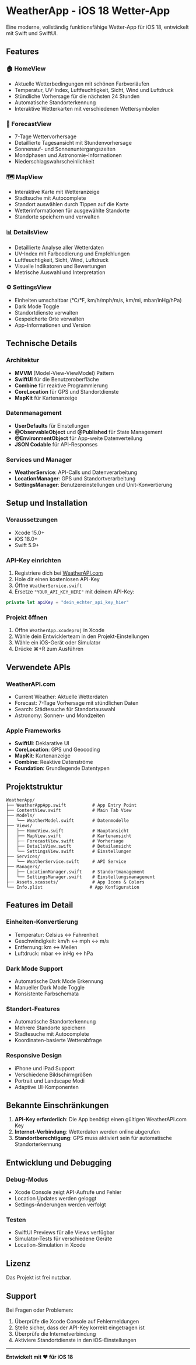 # WeatherApp - iOS 18 Wetter-App

Eine moderne, vollständig funktionsfähige Wetter-App für iOS 18, entwickelt mit Swift und SwiftUI.

## Features

### 🏠 HomeView
- Aktuelle Wetterbedingungen mit schönen Farbverläufen
- Temperatur, UV-Index, Luftfeuchtigkeit, Sicht, Wind und Luftdruck
- Stündliche Vorhersage für die nächsten 24 Stunden
- Automatische Standorterkennung
- Interaktive Wetterkarten mit verschiedenen Wettersymbolen

### 📅 ForecastView
- 7-Tage Wettervorhersage
- Detaillierte Tagesansicht mit Stundenvorhersage
- Sonnenauf- und Sonnenuntergangszeiten
- Mondphasen und Astronomie-Informationen
- Niederschlagswahrscheinlichkeit

### 🗺️ MapView
- Interaktive Karte mit Wetteranzeige
- Stadtsuche mit Autocomplete
- Standort auswählen durch Tippen auf die Karte
- Wetterinformationen für ausgewählte Standorte
- Standorte speichern und verwalten

### 📊 DetailsView
- Detaillierte Analyse aller Wetterdaten
- UV-Index mit Farbcodierung und Empfehlungen
- Luftfeuchtigkeit, Sicht, Wind, Luftdruck
- Visuelle Indikatoren und Bewertungen
- Metrische Auswahl und Interpretation

### ⚙️ SettingsView
- Einheiten umschaltbar (°C/°F, km/h/mph/m/s, km/mi, mbar/inHg/hPa)
- Dark Mode Toggle
- Standortdienste verwalten
- Gespeicherte Orte verwalten
- App-Informationen und Version

## Technische Details

### Architektur
- **MVVM** (Model-View-ViewModel) Pattern
- **SwiftUI** für die Benutzeroberfläche
- **Combine** für reaktive Programmierung
- **CoreLocation** für GPS und Standortdienste
- **MapKit** für Kartenanzeige

### Datenmanagement
- **UserDefaults** für Einstellungen
- **@ObservableObject** und **@Published** für State Management
- **@EnvironmentObject** für App-weite Datenverteilung
- **JSON Codable** für API-Responses

### Services und Manager
- **WeatherService**: API-Calls und Datenverarbeitung
- **LocationManager**: GPS und Standortverarbeitung
- **SettingsManager**: Benutzereinstellungen und Unit-Konvertierung

## Setup und Installation

### Voraussetzungen
- Xcode 15.0+
- iOS 18.0+
- Swift 5.9+

### API-Key einrichten
1. Registriere dich bei [WeatherAPI.com](https://www.weatherapi.com/)
2. Hole dir einen kostenlosen API-Key
3. Öffne `WeatherService.swift`
4. Ersetze `"YOUR_API_KEY_HERE"` mit deinem API-Key:
```swift
private let apiKey = "dein_echter_api_key_hier"
```

### Projekt öffnen
1. Öffne `WeatherApp.xcodeproj` in Xcode
2. Wähle dein Entwicklerteam in den Projekt-Einstellungen
3. Wähle ein iOS-Gerät oder Simulator
4. Drücke ⌘+R zum Ausführen

## Verwendete APIs

### WeatherAPI.com
- Current Weather: Aktuelle Wetterdaten
- Forecast: 7-Tage Vorhersage mit stündlichen Daten
- Search: Städtesuche für Standortauswahl
- Astronomy: Sonnen- und Mondzeiten

### Apple Frameworks
- **SwiftUI**: Deklarative UI
- **CoreLocation**: GPS und Geocoding
- **MapKit**: Kartenanzeige
- **Combine**: Reaktive Datenströme
- **Foundation**: Grundlegende Datentypen

## Projektstruktur

```
WeatherApp/
├── WeatherAppApp.swift          # App Entry Point
├── ContentView.swift            # Main Tab View
├── Models/
│   └── WeatherModel.swift       # Datenmodelle
├── Views/
│   ├── HomeView.swift           # Hauptansicht
│   ├── MapView.swift            # Kartenansicht
│   ├── ForecastView.swift       # Vorhersage
│   ├── DetailsView.swift        # Detailansicht
│   └── SettingsView.swift       # Einstellungen
├── Services/
│   └── WeatherService.swift     # API Service
├── Managers/
│   ├── LocationManager.swift    # Standortmanagement
│   └── SettingsManager.swift    # Einstellungsmanagement
├── Assets.xcassets/             # App Icons & Colors
└── Info.plist                  # App Konfiguration
```

## Features im Detail

### Einheiten-Konvertierung
- Temperatur: Celsius ↔ Fahrenheit
- Geschwindigkeit: km/h ↔ mph ↔ m/s
- Entfernung: km ↔ Meilen
- Luftdruck: mbar ↔ inHg ↔ hPa

### Dark Mode Support
- Automatische Dark Mode Erkennung
- Manueller Dark Mode Toggle
- Konsistente Farbschemata

### Standort-Features
- Automatische Standorterkennung
- Mehrere Standorte speichern
- Stadtesuche mit Autocomplete
- Koordinaten-basierte Wetterabfrage

### Responsive Design
- iPhone und iPad Support
- Verschiedene Bildschirmgrößen
- Portrait und Landscape Modi
- Adaptive UI-Komponenten

## Bekannte Einschränkungen

1. **API-Key erforderlich**: Die App benötigt einen gültigen WeatherAPI.com Key
2. **Internet-Verbindung**: Wetterdaten werden online abgerufen
3. **Standortberechtigung**: GPS muss aktiviert sein für automatische Standorterkennung

## Entwicklung und Debugging

### Debug-Modus
- Xcode Console zeigt API-Aufrufe und Fehler
- Location Updates werden geloggt
- Settings-Änderungen werden verfolgt

### Testen
- SwiftUI Previews für alle Views verfügbar
- Simulator-Tests für verschiedene Geräte
- Location-Simulation in Xcode


## Lizenz

Das Projekt ist frei nutzbar.

## Support

Bei Fragen oder Problemen:
1. Überprüfe die Xcode Console auf Fehlermeldungen
2. Stelle sicher, dass der API-Key korrekt eingetragen ist
3. Überprüfe die Internetverbindung
4. Aktiviere Standortdienste in den iOS-Einstellungen

---

**Entwickelt mit ❤️ für iOS 18**
